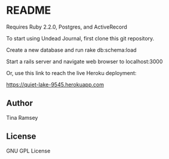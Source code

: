 # README
Requires Ruby 2.2.0, Postgres, and ActiveRecord

To start using Undead Journal, first clone this git repository.

Create a new database and run rake db:schema:load

Start a rails server and navigate web browser to localhost:3000

Or, use this link to reach the live Heroku deployment:

https://quiet-lake-9545.herokuapp.com

## Author

Tina Ramsey

## License

GNU GPL License
